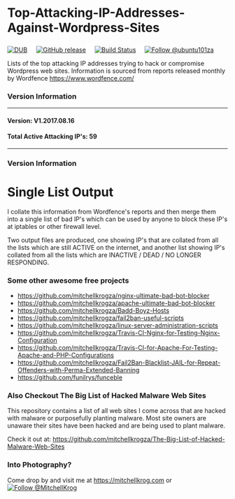 # Top-Attacking-IP-Addresses-Against-Wordpress-Sites

[![DUB](https://img.shields.io/dub/l/vibe-d.svg)](https://github.com/mitchellkrogza/Top-Attacking-IP-Addresses-Against-Wordpress-Sites/blob/master/LICENSE.md)<img src="https://github.com/mitchellkrogza/Top-Attacking-IP-Addresses-Against-Wordpress-Sites/blob/master/.assets/spacer.jpg"/>[![GitHub release](https://img.shields.io/github/release/mitchellkrogza/Top-Attacking-IP-Addresses-Against-Wordpress-Sites.svg)](https://github.com/mitchellkrogza/Top-Attacking-IP-Addresses-Against-Wordpress-Sites/releases/latest)<img src="https://github.com/mitchellkrogza/Top-Attacking-IP-Addresses-Against-Wordpress-Sites/blob/master/.assets/spacer.jpg"/>[![Build Status](https://travis-ci.org/mitchellkrogza/Top-Attacking-IP-Addresses-Against-Wordpress-Sites.svg?branch=master)](https://travis-ci.org/mitchellkrogza/Top-Attacking-IP-Addresses-Against-Wordpress-Sites)<img src="https://github.com/mitchellkrogza/Top-Attacking-IP-Addresses-Against-Wordpress-Sites/blob/master/.assets/spacer.jpg"/><a href='https://twitter.com/ubuntu101za'><img src='https://img.shields.io/twitter/follow/ubuntu101za.svg?style=social&label=Follow' alt='Follow @ubuntu101za'></a>

Lists of the top attacking IP addresses trying to hack or compromise Wordpress web sites.
Information is sourced from reports released monthly by Wordfence https://www.wordfence.com/

### Version Information #
********************************************
#### Version: V1.2017.08.16
#### Total Active Attacking IP's: 59
********************************************
### Version Information ##

# Single List Output

I collate this information from Wordfence's reports and then merge them into a single list of bad IP's which can be used by anyone to block these IP's at iptables or other firewall level. 

Two output files are produced, one showing IP's that are collated from all the lists which are still ACTIVE on the internet, and another list showing IP's collated from all the lists which are INACTIVE / DEAD / NO LONGER RESPONDING.

### Some other awesome free projects

- https://github.com/mitchellkrogza/nginx-ultimate-bad-bot-blocker
- https://github.com/mitchellkrogza/apache-ultimate-bad-bot-blocker
- https://github.com/mitchellkrogza/Badd-Boyz-Hosts
- https://github.com/mitchellkrogza/fail2ban-useful-scripts
- https://github.com/mitchellkrogza/linux-server-administration-scripts
- https://github.com/mitchellkrogza/Travis-CI-Nginx-for-Testing-Nginx-Configuration
- https://github.com/mitchellkrogza/Travis-CI-for-Apache-For-Testing-Apache-and-PHP-Configurations
- https://github.com/mitchellkrogza/Fail2Ban-Blacklist-JAIL-for-Repeat-Offenders-with-Perma-Extended-Banning
- https://github.com/funilrys/funceble

### Also Checkout The Big List of Hacked Malware Web Sites

This repository contains a list of all web sites I come across that are hacked with malware or purposefully planting malware. 
Most site owners are unaware their sites have been hacked and are being used to plant malware.

Check it out at: https://github.com/mitchellkrogza/The-Big-List-of-Hacked-Malware-Web-Sites

### Into Photography?

Come drop by and visit me at https://mitchellkrog.com or <a href='https://twitter.com/MitchellKrog'><img src='https://img.shields.io/twitter/follow/MitchellKrog.svg?style=social&label=Follow' alt='Follow @MitchellKrog'></a>
